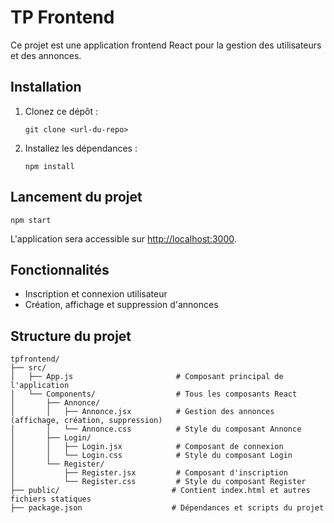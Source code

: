 # TP Frontend

Ce projet est une application frontend React pour la gestion des utilisateurs et des annonces.

## Installation

1. Clonez ce dépôt :
   ```
   git clone <url-du-repo>
   ```
2. Installez les dépendances :
   ```
   npm install
   ```

## Lancement du projet

```
npm start
```

L'application sera accessible sur [http://localhost:3000](http://localhost:3000).

## Fonctionnalités

- Inscription et connexion utilisateur
- Création, affichage et suppression d'annonces

## Structure du projet

```plaintext
tpfrontend/
├── src/
│   ├── App.js                       # Composant principal de l'application
│   └── Components/                  # Tous les composants React
│       ├── Annonce/
│       │   ├── Annonce.jsx          # Gestion des annonces (affichage, création, suppression)
│       │   └── Annonce.css          # Style du composant Annonce
│       ├── Login/
│       │   ├── Login.jsx            # Composant de connexion
│       │   └── Login.css            # Style du composant Login
│       └── Register/
│           ├── Register.jsx         # Composant d'inscription
│           └── Register.css         # Style du composant Register
├── public/                         # Contient index.html et autres fichiers statiques
├── package.json                    # Dépendances et scripts du projet
                   
```



